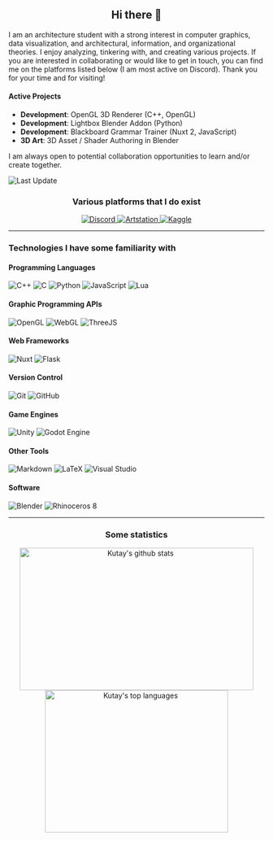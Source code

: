 <h2 align="center"> Hi there 👋 </h2>

I am an architecture student with a strong interest in computer graphics, data visualization, and architectural, information, and organizational theories. I enjoy analyzing, tinkering with, and creating various projects. If you are interested in collaborating or would like to get in touch, you can find me on the platforms listed below (I am most active on Discord). Thank you for your time and for visiting!

<h4>Active Projects</h4>

-   **Development**: OpenGL 3D Renderer (C++, OpenGL)
-   **Development**: Lightbox Blender Addon (Python)
-   **Development**: Blackboard Grammar Trainer (Nuxt 2, JavaScript)
-   **3D Art**: 3D Asset / Shader Authoring in Blender

I am always open to potential collaboration opportunities to learn and/or create together.

<img alt="Last Update" src="https://img.shields.io/github/last-commit/kutaycoskuner/project_lightbox" />


<h3 align="center">Various platforms that I do exist</h3>

<p align="center"> 
	<a href="https://discordapp.com/users/186240632438784000/">
		<img alt="Discord" src="https://img.shields.io/badge/Discord-5865F2.svg?style=for-the-badge&logo=discord&logoColor=white" />
	</a>
	<a href="#">
		<img alt="Artstation" src="https://img.shields.io/badge/Artstation-13AFF0.svg?style=for-the-badge&logo=artstation&logoColor=white" />
	</a>
	<!-- <a href="#">
		<img alt="Medium" src="https://img.shields.io/badge/medium-000000.svg?style=for-the-badge&logo=medium&logoColor=white" />
	</a> -->
	<a href="https://www.kaggle.com/orthrin">
		<img alt="Kaggle" src="https://img.shields.io/badge/kaggle-20BEFF.svg?style=for-the-badge&logo=kaggle&logoColor=white" />
	</a>
</p>

---

<h3>Technologies I have some familiarity with</h3>

<h4>Programming Languages</h4>
<p> 
  <img alt="C++" src="https://img.shields.io/badge/c++-%2300599C.svg?style=for-the-badge&logo=c%2B%2B&logoColor=white" />
  <img alt="C" src="https://img.shields.io/badge/c-%2300599C.svg?style=for-the-badge&logo=c&logoColor=white)" />
  <img alt="Python" src="https://img.shields.io/badge/python-3670A0?style=for-the-badge&logo=python&logoColor=ffdd54" />
  <img alt="JavaScript" src="https://img.shields.io/badge/Javascript-F7DF1E.svg?style=for-the-badge&logo=javascript&logoColor=black" />
  <img alt="Lua" src="https://img.shields.io/badge/lua-%232C2D72.svg?style=for-the-badge&logo=lua&logoColor=white" />
</p>

<h4>Graphic Programming APIs</h4>
<p>
  <img alt="OpenGL" src="https://img.shields.io/badge/OpenGL-%23FFFFFF.svg?style=for-the-badge&logo=opengl" />
  <img alt="WebGL" src="https://img.shields.io/badge/WebGL-990000?logo=webgl&logoColor=white&style=for-the-badge" />
  <img alt="ThreeJS" src="https://img.shields.io/badge/threejs-black?style=for-the-badge&logo=three.js&logoColor=white" />
</p>

<h4>Web Frameworks</h4>
<p>
  <img alt="Nuxt" src="https://img.shields.io/badge/nuxt-00DC82.svg?style=for-the-badge&logo=nuxtdotjs&logoColor=white" />
  <img alt="Flask" src="https://img.shields.io/badge/flask-000000.svg?style=for-the-badge&logo=flask&logoColor=white" />
</p>

<h4>Version Control</h4>
<p>
  <img alt="Git" src="https://img.shields.io/badge/git-%23F05033.svg?style=for-the-badge&logo=git&logoColor=white" />
  <img alt="GitHub" src="https://img.shields.io/badge/github-%23121011.svg?style=for-the-badge&logo=github&logoColor=white" />
</p>

<h4>Game Engines</h4>
<p>
  <img alt="Unity" src="https://img.shields.io/badge/unity-%23000000.svg?&style=for-the-badge&logo=unity&logoColor=white" />
  <img alt="Godot Engine" src="https://img.shields.io/badge/godot%20engine-%23478CBF.svg?&style=for-the-badge&logo=godot%20engine&logoColor=white" />
</p>

<h4>Other Tools</h4>
<p>
  <img alt="Markdown" src="https://img.shields.io/badge/markdown-%23000000.svg?&style=for-the-badge&logo=markdown&logoColor=white" />
  <img alt="LaTeX" src="https://img.shields.io/badge/latex-%23008080.svg?style=for-the-badge&logo=latex&logoColor=white" />
  <img alt="Visual Studio" src="https://img.shields.io/badge/Visual%20Studio-5C2D91.svg?style=for-the-badge&logo=visual-studio&logoColor=white" />
</p>

<h4>Software</h4>
<p>
  <img alt="Blender" src="https://img.shields.io/badge/blender-E87D0D.svg?style=for-the-badge&logo=blender&logoColor=white" />
  <img alt="Rhinoceros 8" src="https://img.shields.io/badge/Rhinoceros-801010.svg?style=for-the-badge&logo=rhinoceros&logoColor=white" />
</p>

---

<h3 align="center"> Some statistics </h3>
<p align="center">
  <a href="https://github.com/kutaycoskuner">
    <img width="460" height="280" alt="Kutay's github stats" src="https://github-readme-stats.vercel.app/api?username=kutaycoskuner&theme=transparent&show_icons=true" />
  </a>
  <a href="https://github.com/kutaycoskuner">
	<img width="360" height="280" alt="Kutay's top languages" src="https://github-readme-stats.vercel.app/api/top-langs/?username=kutaycoskuner&layout=compact&theme=transparent" alt="Top Languages" />
  </a>
</p>

<!--
**kutaycoskuner/kutaycoskuner** is a ✨ _special_ ✨ repository because its `README.md` (this file) appears on your GitHub profile.

Here are some ideas to get you started:

- 🔭 I’m currently working on ...
- 🌱 I’m currently learning ...
- 👯 I’m looking to collaborate on ...
- 🤔 I’m looking for help with ...
- 💬 Ask me about ...
- 📫 How to reach me: ...
- 😄 Pronouns: ...
- ⚡ Fun fact: ...
-->
